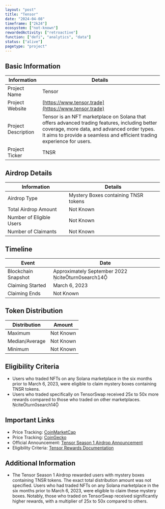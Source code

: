 ```yaml
---
layout: "post"
title: "Tensor"
date: "2024-04-08"
timeframe: ["2k24"]
ecosystem: ["not-known"]
rewardedActivity: ["retroactive"]
function: ["defi", "analytics", "data"]
status: ["alive"]
pagetype: "project"
---
```


## Basic Information

| Information         | Details                                                                                                                                                                                                                 |
| ------------------- | ----------------------------------------------------------------------------------------------------------------------------------------------------------------------------------------------------------------------- |
| Project Name        | Tensor                                                                                                                                                                                                                  |
| Project Website     | [https://www.tensor.trade](https://www.tensor.trade)                                                                                                                                                                    |
| Project Description | Tensor is an NFT marketplace on Solana that offers advanced trading features, including better coverage, more data, and advanced order types. It aims to provide a seamless and efficient trading experience for users. |
| Project Ticker      | TNSR                                                                                                                                                                                                                    |

## Airdrop Details

| Information              | Details                              |
| ------------------------ | ------------------------------------ |
| Airdrop Type             | Mystery Boxes containing TNSR tokens |
| Total Airdrop Amount     | Not Known                            |
| Number of Eligible Users | Not Known                            |
| Number of Claimants      | Not Known                            |

## Timeline

| Event               | Date                                              |
| ------------------- | ------------------------------------------------- |
| Blockchain Snapshot | Approximately September 2022 citeturn0search14 |
| Claiming Started    | March 6, 2023                                     |
| Claiming Ends       | Not Known                                         |

## Token Distribution

| Distribution   | Amount    |
| -------------- | --------- |
| Maximum        | Not Known |
| Median/Average | Not Known |
| Minimum        | Not Known |

## Eligibility Criteria

- Users who traded NFTs on any Solana marketplace in the six months prior to March 6, 2023, were eligible to claim mystery boxes containing TNSR tokens.
- Users who traded specifically on TensorSwap received 25x to 50x more rewards compared to those who traded on other marketplaces. citeturn0search14

## Important Links

- Price Tracking: [CoinMarketCap](https://coinmarketcap.com/currencies/tnsr)
- Price Tracking: [CoinGecko](https://www.coingecko.com/en/coins/tnsr)
- Official Announcement: [Tensor Season 1 Airdrop Announcement](https://x.com/tensor_hq/status/1632803117606764544)
- Eligibility Criteria: [Tensor Rewards Documentation](https://docs.tensor.trade/welcome/rewards)

## Additional Information

- The Tensor Season 1 Airdrop rewarded users with mystery boxes containing TNSR tokens. The exact total distribution amount was not specified. Users who had traded NFTs on any Solana marketplace in the six months prior to March 6, 2023, were eligible to claim these mystery boxes. Notably, those who traded on TensorSwap received significantly higher rewards, with a multiplier of 25x to 50x compared to others.